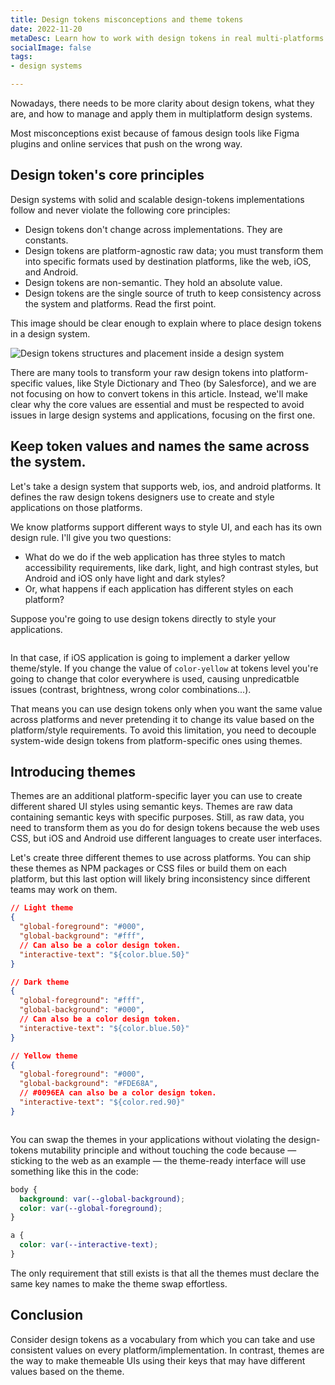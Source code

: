 ```yaml
---
title: Design tokens misconceptions and theme tokens
date: 2022-11-20
metaDesc: Learn how to work with design tokens in real multi-platforms design systems.
socialImage: false
tags:
- design systems

---
```


Nowadays, there needs to be more clarity about design tokens, what they are, and how to manage and apply them in multiplatform design systems.

Most misconceptions exist because of famous design tools like Figma plugins and online services that push on the wrong way.

## Design token's core principles

Design systems with solid and scalable design-tokens implementations follow and never violate the following core principles:

- Design tokens don't change across implementations. They are constants.
- Design tokens are platform-agnostic raw data; you must transform them into specific formats used by destination platforms, like the web, iOS, and Android.
- Design tokens are non-semantic. They hold an absolute value.
- Design tokens are the single source of truth to keep consistency across the system and platforms. Read the first point.

This image should be clear enough to explain where to place design tokens in a design system.

<img title="Design tokens structures and placement inside a design system" data-src="/images/stories/ds-structure.png">

There are many tools to transform your raw design tokens into platform-specific values, like Style Dictionary and Theo (by Salesforce), and we are not focusing on how to convert tokens in this article. Instead, we'll make clear why the core values are essential and must be respected to avoid issues in large design systems and applications, focusing on the first one.

## Keep token values and names the same across the system.

Let's take a design system that supports web, ios, and android platforms. It defines the raw design tokens designers use to create and style applications on those platforms.

We know platforms support different ways to style UI, and each has its own design rule. I'll give you two questions:

- What do we do if the web application has three styles to match accessibility requirements, like dark, light, and high contrast styles, but Android and iOS only have light and dark styles?
- Or, what happens if each application has different styles on each platform?

Suppose you're going to use design tokens directly to style your applications.

<img data-src="/images/stories/ds-apps.svg">

In that case, if iOS application is going to implement a darker yellow theme/style. If you change the value of `color-yellow` at tokens level you're going to change that color everywhere is used, causing unpredicatble issues (contrast, brightness, wrong color combinations...).

That means you can use design tokens only when you want the same value across platforms and never pretending it to change its value based on the platform/style requirements. To avoid this limitation, you need to decouple system-wide design tokens from platform-specific ones using themes.

## Introducing themes


Themes are an additional platform-specific layer you can use to create different shared UI styles using semantic keys. Themes are raw data containing semantic keys with specific purposes. Still, as raw data, you need to transform them as you do for design tokens because the web uses CSS, but iOS and Android use different languages to create user interfaces.

Let's create three different themes to use across platforms. You can ship these themes as NPM packages or CSS files or build them on each platform, but this last option will likely bring inconsistency since different teams may work on them.

```json
// Light theme
{
  "global-foreground": "#000",
  "global-background": "#fff",
  // Can also be a color design token.
  "interactive-text": "${color.blue.50}"
}
```

```json
// Dark theme
{
  "global-foreground": "#fff",
  "global-background": "#000",
  // Can also be a color design token.
  "interactive-text": "${color.blue.50}"
}
```

```json
// Yellow theme
{
  "global-foreground": "#000",
  "global-background": "#FDE68A",
  // #0096EA can also be a color design token.
  "interactive-text": "${color.red.90}"
}
```

<img data-src="/images/stories/frame-6.svg">

You can swap the themes in your applications without violating the design-tokens mutability principle and without touching the code because — sticking to the web as an example — the theme-ready interface will use something like this in the code:

```css
body {
  background: var(--global-background);
  color: var(--global-foreground);
}

a {
  color: var(--interactive-text);
}
```

The only requirement that still exists is that all the themes must declare the same key names to make the theme swap effortless.

## Conclusion

Consider design tokens as a vocabulary from which you can take and use consistent values on every platform/implementation. In contrast, themes are the way to make themeable UIs using their keys that may have different values based on the theme.

